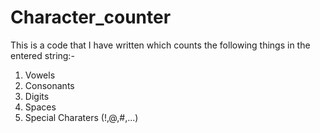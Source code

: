 # Character_counter

This is a code that I have written which counts the following things in the entered string:-
1) Vowels
2) Consonants
3) Digits
4) Spaces
5) Special Charaters (!,@,#,...)
